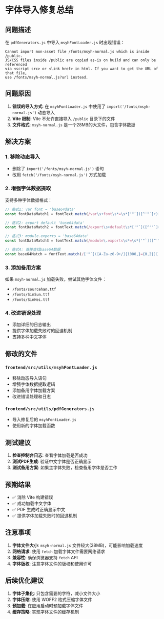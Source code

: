 # 字体导入修复总结

## 问题描述

在 `pdfGenerators.js` 中导入 `msyhFontLoader.js` 时出现错误：

```
Cannot import non-asset file /fonts/msyh-normal.js which is inside /public. 
JS/CSS files inside /public are copied as-is on build and can only be referenced 
via <script src> or <link href> in html. If you want to get the URL of that file, 
use /fonts/msyh-normal.js?url instead.
```

## 问题原因

1. **错误的导入方式**: 在 `msyhFontLoader.js` 中使用了 `import('/fonts/msyh-normal.js')` 动态导入
2. **Vite 限制**: Vite 不允许直接导入 `/public` 目录下的文件
3. **文件格式**: `msyh-normal.js` 是一个28MB的大文件，包含字体数据

## 解决方案

### 1. 移除动态导入
- 删除了 `import('/fonts/msyh-normal.js')` 语句
- 改用 `fetch('/fonts/msyh-normal.js')` 方式加载

### 2. 增强字体数据提取
支持多种字体数据格式：
```javascript
// 格式1: var font = 'base64data'
const fontDataMatch1 = fontText.match(/var\s+font\s*=\s*['"`]([^'"`]+)['"`]/);

// 格式2: export default 'base64data'
const fontDataMatch2 = fontText.match(/export\s+default\s*['"`]([^'"`]+)['"`]/);

// 格式3: module.exports = 'base64data'
const fontDataMatch3 = fontText.match(/module\.exports\s*=\s*['"`]([^'"`]+)['"`]/);

// 格式4: 直接查找base64数据
const base64Match = fontText.match(/['"`]([A-Za-z0-9+/]{1000,}={0,2})['"`]/);
```

### 3. 添加备用方案
如果 `msyh-normal.js` 加载失败，尝试其他字体文件：
- `/fonts/sourcehan.ttf`
- `/fonts/SimSun.ttf`
- `/fonts/SimHei.ttf`

### 4. 改进错误处理
- 添加详细的日志输出
- 提供字体加载失败时的回退机制
- 支持多种中文字体

## 修改的文件

### `frontend/src/utils/msyhFontLoader.js`
- 移除动态导入语句
- 增强字体数据提取逻辑
- 添加备用字体加载方案
- 改进错误处理和日志

### `frontend/src/utils/pdfGenerators.js`
- 导入修复后的 `msyhFontLoader.js`
- 使用新的字体加载函数

## 测试建议

1. **检查控制台日志**: 查看字体加载是否成功
2. **测试PDF生成**: 验证中文字体是否正确显示
3. **测试备用方案**: 如果主字体失败，检查备用字体是否工作

## 预期结果

- ✅ 消除 Vite 构建错误
- ✅ 成功加载中文字体
- ✅ PDF 生成时正确显示中文
- ✅ 提供字体加载失败时的回退机制

## 注意事项

1. **字体文件大小**: `msyh-normal.js` 文件较大(28MB)，可能影响加载速度
2. **网络请求**: 使用 `fetch` 加载字体文件需要网络请求
3. **兼容性**: 确保浏览器支持 `fetch` API
4. **字体版权**: 注意字体文件的版权和使用许可

## 后续优化建议

1. **字体子集化**: 只包含需要的字符，减小文件大小
2. **字体压缩**: 使用 WOFF2 格式压缩字体文件
3. **预加载**: 在应用启动时预加载字体文件
4. **缓存策略**: 实现字体文件的缓存机制 